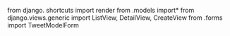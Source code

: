 from django. shortcuts import render
from .models import*
from django.views.generic import ListView, DetailView, CreateView
from .forms import TweetModelForm
